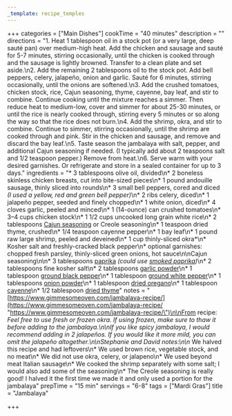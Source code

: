 ```yaml
---
_template: recipe_temples
---
```




+++
categories = ["Main Dishes"]
cookTime = "40 minutes"
description = ""
directions = "1. Heat 1 tablespoon oil in a stock pot (or a very large, deep sauté pan) over medium-high heat. Add the chicken and sausage and sauté for 5-7 minutes, stirring occasionally, until the chicken is cooked through and the sausage is lightly browned. Transfer to a clean plate and set aside.\n2. Add the remaining 2 tablespoons oil to the stock pot. Add bell peppers, celery, jalapeño, onion and garlic. Sauté for 6 minutes, stirring occasionally, until the onions are softened.\n3. Add the crushed tomatoes, chicken stock, rice, Cajun seasoning, thyme, cayenne, bay leaf, and stir to combine. Continue cooking until the mixture reaches a simmer. Then reduce heat to medium-low, cover and simmer for about 25-30 minutes, or until the rice is nearly cooked through, stirring every 5 minutes or so along the way so that the rice does not burn.\n4. Add the shrimp, okra, and stir to combine. Continue to simmer, stirring occasionally, until the shrimp are cooked through and pink. Stir in the chicken and sausage, and remove and discard the bay leaf.\n5. Taste season the jambalaya with salt, pepper, and additional Cajun seasoning if needed. (I typically add about 2 teaspoons salt and 1/2 teaspoon pepper.) Remove from heat.\n6. Serve warm with your desired garnishes. Or refrigerate and store in a sealed container for up to 3 days."
ingredients = "* 3 tablespoons olive oil, divided\n* 2 boneless skinless chicken breasts, cut into bite-sized pieces\n* 1 pound andouille sausage, thinly sliced into rounds\n* 3 small bell peppers, cored and diced _(I used a yellow, red and green bell pepper)_\n* 2 ribs celery, diced\n* 1 jalapeño pepper, seeded and finely chopped\n* 1 white onion, diced\n* 4 cloves garlic, peeled and minced\n* 1 (14-ounce) can crushed tomatoes\n* 3–4 cups chicken stock\n* 1 1/2 cups uncooked long grain white rice\n* 2 tablespoons [Cajun seasoning](https://www.gimmesomeoven.com/cajun-seasoning/) or Creole seasoning\n* 1 teaspoon dried thyme, crushed\n* 1/4 teaspoon cayenne pepper\n* 1 bay leaf\n* 1 pound raw large shrimp, peeled and deveined\n* 1 cup thinly-sliced okra*\n* Kosher salt and freshly-cracked black pepper\n* optional garnishes: chopped fresh parsley, thinly-sliced green onions, hot sauce\n\nCajun seasoning\n\n* 3 tablespoons [paprika](https://amzn.to/37E5OHd) _(could use_ [_smoked paprika_](https://amzn.to/38Pq6NU)_)_\n* 2 tablespoons fine kosher salt\n* 2 tablespoons [garlic powder](https://amzn.to/2OaJSvo)\n* 1 tablespoon [ground black pepper](https://amzn.to/2S2JRep)\n* 1 tablespoon [ground white pepper](https://amzn.to/2U5IVZb)\n* 1 tablespoons [onion powder](https://amzn.to/36wZFes)\n* 1 tablespoon [dried oregano](https://amzn.to/2vzDZSl)\n* 1 tablespoon [cayenne](https://amzn.to/315SBUQ)\n* 1/2 tablespoon [dried thyme](https://amzn.to/38SjRcu)"
notes = "[https://www.gimmesomeoven.com/jambalaya-recipe/](https://www.gimmesomeoven.com/jambalaya-recipe/ \"https://www.gimmesomeoven.com/jambalaya-recipe/\")\n\nFrom recipe: *Feel free to use fresh or frozen okra. If using frozen, make sure to thaw it before adding to the jambalaya.\n\nIf you like spicy jambalaya, I would recommend adding in 2 jalapeños. If you would like it more mild, you can omit the jalapeño altogether.\n\nStephanie and David notes:\n\n* We halved this recipe and had leftovers\n* We used brown rice, vegetable stock, and no meat\n* We did not use okra, celery, or jalapeno\n* We used beyond meat Italian sausage\n* We cooked the shrimp separately with some salt; I would also add some of the seasoning\n* The Creole seasoning is really good! I halved it the first time we made it and only used a portion for the jambalaya"
prepTime = "15 min"
servings = "6-8"
tags = ["Mardi Gras"]
title = "Jambalaya"

+++

